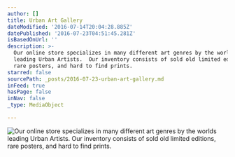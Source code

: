 ```yaml
---
author: []
title: Urban Art Gallery
dateModified: '2016-07-14T20:04:28.885Z'
datePublished: '2016-07-23T04:51:45.281Z'
isBasedOnUrl: ''
description: >-
  Our online store specializes in many different art genres by the worlds
  leading Urban Artists.  Our inventory consists of sold old limited editions,
  rare posters, and hard to find prints.  
starred: false
sourcePath: _posts/2016-07-23-urban-art-gallery.md
inFeed: true
hasPage: false
inNav: false
_type: MediaObject

---
```

![Our online store specializes in many different art genres by the worlds leading Urban Artists.  Our inventory consists of sold old limited editions, rare posters, and hard to find prints.  ](https://the-grid-user-content.s3-us-west-2.amazonaws.com/705412a4-cfdd-4498-8be9-4513238904cb.jpg)